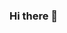 ### Hi there 👋

<!--
**adawoodward/adawoodward** is a ✨ _special_ ✨ repository because its `README.md` (this file) appears on your GitHub profile.

Here are some ideas to get you started:

- 🔭 I’m currently working on my portfolio
- 🌱 I’m currently learning AI, mobile applications, seo..
- 👯 I’m looking to collaborate on building full stack app
- 🤔 I’m looking for help with ...
- 💬 Ask me about Korean, K-drama, K-beauty..
- 📫 How to reach me: Email or LinkedIn
- 😄 Pronouns: she/her
- ⚡ Fun fact: Seoul - Seattle - Salt Lake City are my homes📍
-->
